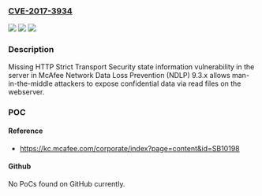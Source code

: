 ### [CVE-2017-3934](https://cve.mitre.org/cgi-bin/cvename.cgi?name=CVE-2017-3934)
![](https://img.shields.io/static/v1?label=Product&message=Network%20Data%20Loss%20Prevention&color=blue)
![](https://img.shields.io/static/v1?label=Version&message=9.3.X%20&color=brightgreen)
![](https://img.shields.io/static/v1?label=Vulnerability&message=Missing%20HTTP%20Strict%20Transport%20Security%20state%20information%20vulnerability&color=brightgreen)

### Description

Missing HTTP Strict Transport Security state information vulnerability in the server in McAfee Network Data Loss Prevention (NDLP) 9.3.x allows man-in-the-middle attackers to expose confidential data via read files on the webserver.

### POC

#### Reference
- https://kc.mcafee.com/corporate/index?page=content&id=SB10198

#### Github
No PoCs found on GitHub currently.

